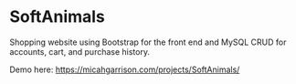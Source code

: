 # SoftAnimals
Shopping website using Bootstrap for the front end and MySQL CRUD for accounts, cart, and purchase history.

Demo here:
https://micahgarrison.com/projects/SoftAnimals/
